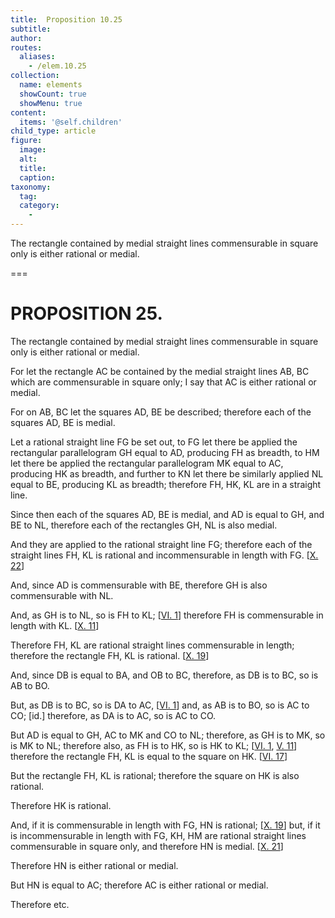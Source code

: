 ```yaml
---
title:  Proposition 10.25
subtitle: 
author:
routes:
  aliases:
    - /elem.10.25
collection:
  name: elements
  showCount: true
  showMenu: true
content:
  items: '@self.children'
child_type: article
figure:
  image:
  alt:
  title:
  caption:
taxonomy:
  tag:
  category:
    - 
---
```


<p><hi rend="ital">The rectangle contained by medial straight lines commensurable in square only is either rational or medial</hi>. </p>

===

<h1>PROPOSITION 25.</h1>
<p><span class="ital">The rectangle contained by medial straight lines commensurable in square only is either rational or medial</span>. </p>

<p>For let the rectangle <span class="ital">AC</span> be contained by the medial straight lines <span class="ital">AB</span>, <span class="ital">BC</span> which are commensurable in square only; I say that <span class="ital">AC</span> is either rational or medial. 
      </p>

<p>For on <span class="ital">AB</span>, <span class="ital">BC</span> let the squares <span class="ital">AD</span>, <span class="ital">BE</span> be described; therefore each of the squares <span class="ital">AD</span>, <span class="ital">BE</span> is medial. </p>

<p>Let a rational straight line <span class="ital">FG</span> be set out, to <span class="ital">FG</span> let there be applied the rectangular parallelogram <span class="ital">GH</span> equal to <span class="ital">AD</span>, producing <span class="ital">FH</span> as breadth, to <span class="ital">HM</span> let there be applied the rectangular parallelogram <span class="ital">MK</span> equal to <span class="ital">AC</span>, producing <span class="ital">HK</span> as breadth, and further to <span class="ital">KN</span> let there be similarly applied <span class="ital">NL</span> equal to <span class="ital">BE</span>, producing <span class="ital">KL</span> as breadth; therefore <span class="ital">FH</span>, <span class="ital">HK</span>, <span class="ital">KL</span> are in a straight line. </p>

<p>Since then each of the squares <span class="ital">AD</span>, <span class="ital">BE</span> is medial, and <span class="ital">AD</span> is equal to <span class="ital">GH</span>, and <span class="ital">BE</span> to <span class="ital">NL</span>, therefore each of the rectangles <span class="ital">GH</span>, <span class="ital">NL</span> is also medial. </p>

<p>And they are applied to the rational straight line <span class="ital">FG</span>; therefore each of the straight lines <span class="ital">FH</span>, <span class="ital">KL</span> is rational and incommensurable in length with <span class="ital">FG</span>. [<a href="/elem.10.22">X. 22</a>] </p>

<p>And, since <span class="ital">AD</span> is commensurable with <span class="ital">BE</span>, therefore <span class="ital">GH</span> is also commensurable with <span class="ital">NL</span>. </p>

<p>And, as <span class="ital">GH</span> is to <span class="ital">NL</span>, so is <span class="ital">FH</span> to <span class="ital">KL</span>; [<a href="/elem.6.1">VI. 1</a>] therefore <span class="ital">FH</span> is commensurable in length with <span class="ital">KL</span>. [<a href="/elem.10.11">X. 11</a>] <pb n="57"/></p>

<p>Therefore <span class="ital">FH</span>, <span class="ital">KL</span> are rational straight lines commensurable in length; therefore the rectangle <span class="ital">FH</span>, <span class="ital">KL</span> is rational. [<a href="/elem.10.19">X. 19</a>] </p>

<p>And, since <span class="ital">DB</span> is equal to <span class="ital">BA</span>, and <span class="ital">OB</span> to <span class="ital">BC</span>, therefore, as <span class="ital">DB</span> is to <span class="ital">BC</span>, so is <span class="ital">AB</span> to <span class="ital">BO</span>. </p>

<p>But, as <span class="ital">DB</span> is to <span class="ital">BC</span>, so is <span class="ital">DA</span> to <span class="ital">AC</span>, [<a href="/elem.6.1">VI. 1</a>] and, as <span class="ital">AB</span> is to <span class="ital">BO</span>, so is <span class="ital">AC</span> to <span class="ital">CO</span>; [<span class="ital">id</span>.] therefore, as <span class="ital">DA</span> is to <span class="ital">AC</span>, so is <span class="ital">AC</span> to <span class="ital">CO</span>. </p>

<p>But <span class="ital">AD</span> is equal to <span class="ital">GH</span>, <span class="ital">AC</span> to <span class="ital">MK</span> and <span class="ital">CO</span> to <span class="ital">NL</span>; therefore, as <span class="ital">GH</span> is to <span class="ital">MK</span>, so is <span class="ital">MK</span> to <span class="ital">NL</span>; therefore also, as <span class="ital">FH</span> is to <span class="ital">HK</span>, so is <span class="ital">HK</span> to <span class="ital">KL</span>; [<a href="/elem.6.1">VI. 1</a>, <a href="/elem.5.11">V. 11</a>] therefore the rectangle <span class="ital">FH</span>, <span class="ital">KL</span> is equal to the square on <span class="ital">HK</span>. [<a href="/elem.6.17">VI. 17</a>] </p>

<p>But the rectangle <span class="ital">FH</span>, <span class="ital">KL</span> is rational; therefore the square on <span class="ital">HK</span> is also rational. </p>

<p>Therefore <span class="ital">HK</span> is rational. </p>

<p>And, if it is commensurable in length with <span class="ital">FG</span>, <span class="ital">HN</span> is rational; [<a href="/elem.10.19">X. 19</a>] but, if it is incommensurable in length with <span class="ital">FG</span>, <span class="ital">KH</span>, <span class="ital">HM</span> are rational straight lines commensurable in square only, and therefore <span class="ital">HN</span> is medial. [<a href="/elem.10.21">X. 21</a>] </p>

<p>Therefore <span class="ital">HN</span> is either rational or medial. </p>

<p>But <span class="ital">HN</span> is equal to <span class="ital">AC</span>; therefore <span class="ital">AC</span> is either rational or medial. </p>

<p>Therefore etc.</p>
